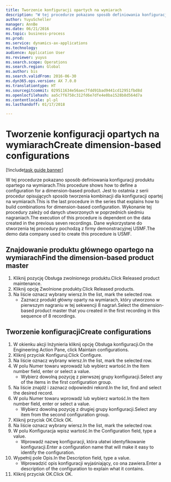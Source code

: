 ```yaml
--- 
title: Tworzenie konfiguracji opartych na wymiarach
description: "W tej procedurze pokazano sposób definiowania konfiguracji produktu opartego na wymiarach."
author: YuyuScheller
manager: AnnBe
ms.date: 06/21/2016
ms.topic: business-process
ms.prod: 
ms.service: dynamics-ax-applications
ms.technology: 
audience: Application User
ms.reviewer: yuyus
ms.search.scope: Operations
ms.search.region: Global
ms.author: bis
ms.search.validFrom: 2016-06-30
ms.dyn365.ops.version: AX 7.0.0
ms.translationtype: HT
ms.sourcegitcommit: 029511634e56aec7fdd91bad9441cd12951fbd8d
ms.openlocfilehash: aa5c7f6758c312fd6e7dfe4e0ba1528b8d564d7a
ms.contentlocale: pl-pl
ms.lasthandoff: 01/17/2018

---
```

# <a name="create-dimension-based-configurations"></a><span data-ttu-id="c6f75-103">Tworzenie konfiguracji opartych na wymiarach</span><span class="sxs-lookup"><span data-stu-id="c6f75-103">Create dimension-based configurations</span></span>

[!include[task guide banner](../../includes/task-guide-banner.md)]

<span data-ttu-id="c6f75-104">W tej procedurze pokazano sposób definiowania konfiguracji produktu opartego na wymiarach.</span><span class="sxs-lookup"><span data-stu-id="c6f75-104">This procedure shows how to define a configuration for a dimension-based product.</span></span> <span data-ttu-id="c6f75-105">Jest to ostatnia z serii procedur opisujących sposób tworzenia kombinacji dla konfiguracji opartej na wymiarach.</span><span class="sxs-lookup"><span data-stu-id="c6f75-105">This is the last procedure in the series that explains how to build combinations for dimension-based configuration.</span></span> <span data-ttu-id="c6f75-106">Wykonanie tej procedury zależy od danych utworzonych w poprzednich siedmiu nagraniach.</span><span class="sxs-lookup"><span data-stu-id="c6f75-106">The execution of this procedure is dependent on the data created in the previous seven recordings.</span></span> <span data-ttu-id="c6f75-107">Dane wykorzystane do stworzenia tej procedury pochodzą z firmy demonstracyjnej USMF.</span><span class="sxs-lookup"><span data-stu-id="c6f75-107">The demo data company used to create this procedure is USMF.</span></span>


## <a name="find-the-dimension-based-product-master"></a><span data-ttu-id="c6f75-108">Znajdowanie produktu głównego opartego na wymiarach</span><span class="sxs-lookup"><span data-stu-id="c6f75-108">Find the dimension-based product master</span></span>
1. <span data-ttu-id="c6f75-109">Kliknij pozycję Obsługa zwolnionego produktu.</span><span class="sxs-lookup"><span data-stu-id="c6f75-109">Click Released product maintenance.</span></span>
2. <span data-ttu-id="c6f75-110">Kliknij opcję Zwolnione produkty.</span><span class="sxs-lookup"><span data-stu-id="c6f75-110">Click Released products.</span></span>
3. <span data-ttu-id="c6f75-111">Na liście oznacz wybrany wiersz.</span><span class="sxs-lookup"><span data-stu-id="c6f75-111">In the list, mark the selected row.</span></span>
    * <span data-ttu-id="c6f75-112">Zaznacz produkt główny oparty na wymiarach, który utworzono w pierwszym nagraniu w tej sekwencji 8 nagrań.</span><span class="sxs-lookup"><span data-stu-id="c6f75-112">Select the dimension-based product master that you created in the first recording in this sequence of 8 recordings.</span></span>  

## <a name="create-configurations"></a><span data-ttu-id="c6f75-113">Tworzenie konfiguracji</span><span class="sxs-lookup"><span data-stu-id="c6f75-113">Create configurations</span></span>
1. <span data-ttu-id="c6f75-114">W okienku akcji Inżynieria kliknij opcję Obsługa konfiguracji.</span><span class="sxs-lookup"><span data-stu-id="c6f75-114">On the Engineering Action Pane, click Maintain configurations.</span></span>
2. <span data-ttu-id="c6f75-115">Kliknij przycisk Konfiguruj.</span><span class="sxs-lookup"><span data-stu-id="c6f75-115">Click Configure.</span></span>
3. <span data-ttu-id="c6f75-116">Na liście oznacz wybrany wiersz.</span><span class="sxs-lookup"><span data-stu-id="c6f75-116">In the list, mark the selected row.</span></span>
4. <span data-ttu-id="c6f75-117">W polu Numer towaru wprowadź lub wybierz wartość.</span><span class="sxs-lookup"><span data-stu-id="c6f75-117">In the Item number field, enter or select a value.</span></span>
    * <span data-ttu-id="c6f75-118">Wybierz dowolną pozycję z pierwszej grupy konfiguracji.</span><span class="sxs-lookup"><span data-stu-id="c6f75-118">Select any of the items in the first configuration group.</span></span>  
5. <span data-ttu-id="c6f75-119">Na liście znajdź i zaznacz odpowiedni rekord.</span><span class="sxs-lookup"><span data-stu-id="c6f75-119">In the list, find and select the desired record.</span></span>
6. <span data-ttu-id="c6f75-120">W polu Numer towaru wprowadź lub wybierz wartość.</span><span class="sxs-lookup"><span data-stu-id="c6f75-120">In the Item number field, enter or select a value.</span></span>
    * <span data-ttu-id="c6f75-121">Wybierz dowolną pozycję z drugiej grupy konfiguracji.</span><span class="sxs-lookup"><span data-stu-id="c6f75-121">Select any item from the second configuration group.</span></span>  
7. <span data-ttu-id="c6f75-122">Kliknij przycisk OK.</span><span class="sxs-lookup"><span data-stu-id="c6f75-122">Click OK.</span></span>
8. <span data-ttu-id="c6f75-123">Na liście oznacz wybrany wiersz.</span><span class="sxs-lookup"><span data-stu-id="c6f75-123">In the list, mark the selected row.</span></span>
9. <span data-ttu-id="c6f75-124">W polu Konfiguracja wpisz wartość.</span><span class="sxs-lookup"><span data-stu-id="c6f75-124">In the Configuration field, type a value.</span></span>
    * <span data-ttu-id="c6f75-125">Wprowadź nazwę konfiguracji, która ułatwi identyfikowanie konfiguracji.</span><span class="sxs-lookup"><span data-stu-id="c6f75-125">Enter a configuration name that will make it easy to identify the configuration.</span></span>  
10. <span data-ttu-id="c6f75-126">Wypełnij pole Opis.</span><span class="sxs-lookup"><span data-stu-id="c6f75-126">In the Description field, type a value.</span></span>
    * <span data-ttu-id="c6f75-127">Wprowadzić opis konfiguracji wyjaśniający, co ona zawiera.</span><span class="sxs-lookup"><span data-stu-id="c6f75-127">Enter a description of the configuration to explain what it contains.</span></span>  
11. <span data-ttu-id="c6f75-128">Kliknij przycisk OK.</span><span class="sxs-lookup"><span data-stu-id="c6f75-128">Click OK.</span></span>


